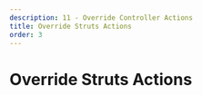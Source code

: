 ```yaml
---
description: 11 - Override Controller Actions
title: Override Struts Actions
order: 3
---
```


# Override Struts Actions
<!-- 
Although the [Apache Struts MVC framework](https://struts.apache.org/) is being replaced with the MVC Commands in Liferay, the platform is still using the framework for some of the native functionalities like portal login and logout. That's why there might be use cases where you'd still need to customize them. Generally, however, because the feature is deprecated, you should try to avoid customization scenarios with the Apache Struts MVC framework if you have other applicable approaches.

Let's take a very brief look at basic Struts concepts and implementation in Liferay.

## Struts Basic Concepts

## The Action Servlet

The action servlet is a servlet that forwards Struts requests to Struts action controllers.

The servlet mapping is defined in the `web.xml` and the path to action mapping in `struts-config.xml`.

## The Action Controller

An action controller is a class that extends the `org.apache.struts.action.Action` and is responsible for performing actions based on the action paths like:

* */view_entry*
* */edit_entry*

## The Action Form (Bean)

The Action Form represents the model layer. Practically, the Action Form is a data transfer object that transports model objects from the back-end to the user interface and vice versa. The action controller takes care of syncing the action form values with the persistence layer. 

The user interface action form name to Java bean mapping is defined in the `struts-config.xml` file.

## The View Layer

The view layer of the Struts framework is implemented with the JSP. Process-wise in the back-end, the action controllers first set an *action forward* name. The name for the JSP file mapping is defined in `struts-config.xml` or, if you're using Apache Tiles, in `tiles-defs.xml`.

## The Struts Process Flow

The following diagram roughly summarizes the Struts framework process flow when using Apache Tiles, like in Liferay:

<img src="../images/struts.png" style="max-height:50%;" />

## Struts in Liferay 

Let's look at an example of how Struts works in Liferay. The example is an action for updating user language and is missing an ActionForward, meaning, effectively, that a user stays on the same page after the action has been processed.

## 1 - Action URL in the JSP

We call the Struts Action from a portal JSP file:

```html
<c:if test="<%= LanguageUtil.isAvailableLocale(userLocale) %>">

	<%
	String displayPreferredLanguageURLString = themeDisplay.getPathMain() + "/portal/update_language?p_l_id=" + themeDisplay.getPlid() + "&redirect=" + URLCodec.encodeURL(currentURL) + "&languageId=" + user.getLanguageId() + "&persistState=false&showUserLocaleOptionsMessage=false";
	%>

	<aui:a cssClass="d-block" href="<%= displayPreferredLanguageURLString %>">
		<%= LanguageUtil.format(userLocale, "display-the-page-in-x", userLocale.getDisplayName(userLocale)) %>
	</aui:a>
</c:if>
```
## 2- Action Mapping in `struts-config.xml`

The action mapping is defined in the `struts-config.xml`:

```xml
<action-mappings>
	...
	<action path="/portal/update_language" type="com.liferay.portal.action.UpdateLanguageAction" />
	...
</action-mappings>
```

## 3 - An Action Controller

The mapped action controller implements the Struts Action interface and processes the request. It returns a `null`, meaning that we won't leave the JSP where we were. That's why there's also no need for a Tiles JSP mapping.

```java
/**
 * Copyright (c) 2000-present Liferay, Inc. All rights reserved.
 *
 * This library is free software; you can redistribute it and/or modify it under
 * the terms of the GNU Lesser General Public License as published by the Free
 * Software Foundation; either version 2.1 of the License, or (at your option)
 * any later version.
 *
 * This library is distributed in the hope that it will be useful, but WITHOUT
 * ANY WARRANTY; without even the implied warranty of MERCHANTABILITY or FITNESS
 * FOR A PARTICULAR PURPOSE. See the GNU Lesser General Public License for more
 * details.
 */

package com.liferay.portal.action;

import com.liferay.petra.string.CharPool;
import com.liferay.petra.string.StringPool;
import com.liferay.portal.kernel.language.LanguageUtil;
import com.liferay.portal.kernel.model.Contact;
import com.liferay.portal.kernel.model.Group;
import com.liferay.portal.kernel.model.Layout;
import com.liferay.portal.kernel.model.User;
import com.liferay.portal.kernel.theme.ThemeDisplay;
import com.liferay.portal.kernel.util.LocaleUtil;
import com.liferay.portal.kernel.util.ParamUtil;
import com.liferay.portal.kernel.util.Portal;
import com.liferay.portal.kernel.util.PortalUtil;
import com.liferay.portal.kernel.util.Validator;
import com.liferay.portal.kernel.util.WebKeys;
import com.liferay.portal.struts.Action;
import com.liferay.portal.struts.model.ActionForward;
import com.liferay.portal.struts.model.ActionMapping;
import com.liferay.portal.util.PropsValues;
import com.liferay.portlet.admin.util.AdminUtil;

import java.util.Locale;

import javax.servlet.http.HttpServletRequest;
import javax.servlet.http.HttpServletResponse;
import javax.servlet.http.HttpSession;

/**
 * @author Brian Wing Shun Chan
 */
public class UpdateLanguageAction implements Action {

	@Override
	public ActionForward execute(
			ActionMapping actionMapping, HttpServletRequest request,
			HttpServletResponse response)
		throws Exception {

		ThemeDisplay themeDisplay = (ThemeDisplay)request.getAttribute(
			WebKeys.THEME_DISPLAY);

		String languageId = ParamUtil.getString(request, "languageId");

		Locale locale = LocaleUtil.fromLanguageId(languageId);

		if (LanguageUtil.isAvailableLocale(
				themeDisplay.getSiteGroupId(), locale)) {

			boolean persistState = ParamUtil.getBoolean(
				request, "persistState", true);

			if (themeDisplay.isSignedIn() && persistState) {
				User user = themeDisplay.getUser();

				Contact contact = user.getContact();

				AdminUtil.updateUser(
					request, user.getUserId(), user.getScreenName(),
					user.getEmailAddress(), user.getFacebookId(),
					user.getOpenId(), languageId, user.getTimeZoneId(),
					user.getGreeting(), user.getComments(), contact.getSmsSn(),
					contact.getFacebookSn(), contact.getJabberSn(),
					contact.getSkypeSn(), contact.getTwitterSn());
			}

			HttpSession session = request.getSession();

			session.setAttribute(WebKeys.LOCALE, locale);

			LanguageUtil.updateCookie(request, response, locale);
		}

		// Send redirect

		String redirect = PortalUtil.escapeRedirect(
			ParamUtil.getString(request, "redirect"));

		String layoutURL = StringPool.BLANK;
		String queryString = StringPool.BLANK;

		int pos = redirect.indexOf(Portal.FRIENDLY_URL_SEPARATOR);

		if (pos == -1) {
			pos = redirect.indexOf(StringPool.QUESTION);
		}

		if (pos != -1) {
			layoutURL = redirect.substring(0, pos);
			queryString = redirect.substring(pos);
		}
		else {
			layoutURL = redirect;
		}

		Layout layout = themeDisplay.getLayout();

		if (isGroupFriendlyURL(layout.getGroup(), layout, layoutURL, locale)) {
			if (PropsValues.LOCALE_PREPEND_FRIENDLY_URL_STYLE == 0) {
				redirect = layoutURL;

				if (themeDisplay.isI18n()) {
					String i18nPath = themeDisplay.getI18nPath();

					redirect = redirect.substring(i18nPath.length());
				}
			}
			else {
				redirect = PortalUtil.getGroupFriendlyURL(
					layout.getLayoutSet(), themeDisplay, locale);
			}
		}
		else if (layout.isTypeControlPanel() && themeDisplay.isI18n()) {
			String i18nPath = themeDisplay.getI18nPath();

			redirect = redirect.substring(i18nPath.length());
		}
		else {
			if (PropsValues.LOCALE_PREPEND_FRIENDLY_URL_STYLE == 0) {
				redirect = PortalUtil.getLayoutURL(
					layout, themeDisplay, locale);
			}
			else {
				redirect = PortalUtil.getLayoutFriendlyURL(
					layout, themeDisplay, locale);
			}
		}

		if (Validator.isNotNull(queryString)) {
			redirect = redirect + queryString;
		}

		response.sendRedirect(redirect);

		return null;
	}

	protected boolean isGroupFriendlyURL(
		Group group, Layout layout, String layoutURL, Locale locale) {

		if (Validator.isNull(layoutURL)) {
			return true;
		}

		int pos = layoutURL.lastIndexOf(CharPool.SLASH);

		String layoutURLLanguageId = layoutURL.substring(pos + 1);

		Locale layoutURLLocale = LocaleUtil.fromLanguageId(
			layoutURLLanguageId, true, false);

		if (layoutURLLocale != null) {
			return true;
		}

		if (PortalUtil.isGroupFriendlyURL(
				layoutURL, group.getFriendlyURL(),
				layout.getFriendlyURL(locale))) {

			return true;
		}

		return false;
	}

}
```

> Sources:
> * user\_locale\_options.jsp: https://github.com/liferay/liferay-portal/blob/7.2.x/portal-web/docroot/html/common/themes/user_locale_options.jsp
> * Liferay's struts-config.xml: https://github.com/liferay/liferay-portal/blob/7.2.x/portal-web/docroot/WEB-INF/struts-config.xml
> * UpdateLanguageAction.java: https://github.com/liferay/liferay-portal/blob/7.2.x/portal-impl/src/com/liferay/portal/action/UpdateLanguageAction.java

## Overriding Liferay Struts Actions

Overriding Struts actions in the context of Liferay means overriding action controller classes. Generally, the steps for overriding Liferay Struts actions are as follows:

1. Find the action path you are overriding (`struts-config.xml`)
1. Create a Liferay Module Project
1. Create a new Struts Action Component
1. Override and implement methods as needed

## Example of Catching Portal Logout Struts Action

Below is an example of a component listening to a `/portal/logout` Struts action, defined in the `struts-config.xml`:

```java
package com.liferay.training.strutsactionoverride;

import com.liferay.portal.kernel.struts.StrutsAction;

import javax.servlet.http.HttpServletRequest;
import javax.servlet.http.HttpServletResponse;

import org.osgi.service.component.annotations.Component;

@Component(
  immediate = true, 
  property = { 
    "path=/portal/logout",
  }, 
  service = StrutsAction.class
)
public class LogoutActionOverride implements StrutsAction {

@Override
  public String execute(HttpServletRequest request,
    HttpServletResponse response)
      throws Exception {
	  
		// Implementation...
   }
}
```

<div class="summary">
<h3>Knowledge Check</h3>
<ul>
	<li>The action servlet forwards Struts requests to Struts _______________________.</li>
	<li>An action controller is a class that extends the *org.apache.struts.action.Action* and is responsible for performing actions based on the _______________________.</li>
	<li>The _______________________ represents the model layer.</li>
	<li>Overriding Struts _______________________ in the context of Liferay means overriding action controller classes.</li>
</ul>
</div> -->